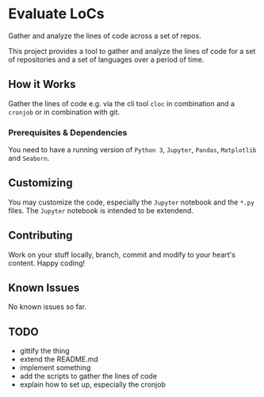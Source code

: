 # Evaluate LoCs
Gather and analyze the lines of code across a set of repos.


This project provides a tool to gather and analyze the lines of code for a set of repositories and a
set of languages over a period of time.


## How it Works
Gather the lines of code e.g. via the cli tool `cloc` in combination and a `cronjob` or in
combination with git.


### Prerequisites & Dependencies
You need to have a running version of `Python 3`, `Jupyter`, `Pandas`, `Matplotlib` and `Seaborn`.


## Customizing
You may customize the code, especially the `Jupyter` notebook and the `*.py` files. The `Jupyter`
notebook is intended to be extendend.


## Contributing
Work on your stuff locally, branch, commit and modify to your heart's content.
Happy coding!


## Known Issues
No known issues so far.


## TODO
- gittify the thing
- extend the README.md
- implement something
- add the scripts to gather the lines of code
- explain how to set up, especially the cronjob
